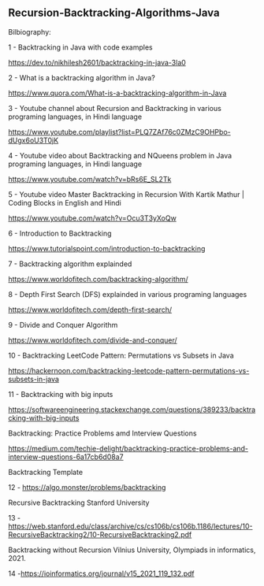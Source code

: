 ## Recursion-Backtracking-Algorithms-Java


Bilbiography:

1 - Backtracking in Java with code examples

https://dev.to/nikhilesh2601/backtracking-in-java-3la0

2 - What is a backtracking algorithm in Java?

https://www.quora.com/What-is-a-backtracking-algorithm-in-Java

3 - Youtube channel about Recursion and Backtracking in various programing languages, in Hindi language

https://www.youtube.com/playlist?list=PLQ7ZAf76c0ZMzC9OHPbo-dUgx6oU3T0jK

4 - Youtube video about Backtracking and NQueens problem in Java programing languages, in Hindi language

https://www.youtube.com/watch?v=bRs6E_SL2Tk

5 - Youtube video Master Backtracking in Recursion With Kartik Mathur | Coding Blocks in English and Hindi

https://www.youtube.com/watch?v=Ocu3T3yXoQw

6 - Introduction to Backtracking

https://www.tutorialspoint.com/introduction-to-backtracking

7 - Backtracking algorithm explainded

https://www.worldofitech.com/backtracking-algorithm/

8 - Depth First Search (DFS) explainded in various programing languages

https://www.worldofitech.com/depth-first-search/

9 - Divide and Conquer Algorithm

https://www.worldofitech.com/divide-and-conquer/

10 - Backtracking LeetCode Pattern: Permutations vs Subsets in Java

https://hackernoon.com/backtracking-leetcode-pattern-permutations-vs-subsets-in-java

11 - Backtracking with big inputs

https://softwareengineering.stackexchange.com/questions/389233/backtracking-with-big-inputs

Backtracking: Practice Problems amd Interview Questions

https://medium.com/techie-delight/backtracking-practice-problems-and-interview-questions-6a17cb6d08a7

Backtracking Template

12 - https://algo.monster/problems/backtracking

Recursive Backtracking Stanford University

13 - https://web.stanford.edu/class/archive/cs/cs106b/cs106b.1186/lectures/10-RecursiveBacktracking2/10-RecursiveBacktracking2.pdf

Backtracking without Recursion Vilnius University, Olympiads in informatics, 2021.

14 -https://ioinformatics.org/journal/v15_2021_119_132.pdf
